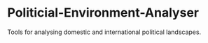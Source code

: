 # Politicial-Environment-Analyser
Tools for analysing domestic and international political landscapes.
